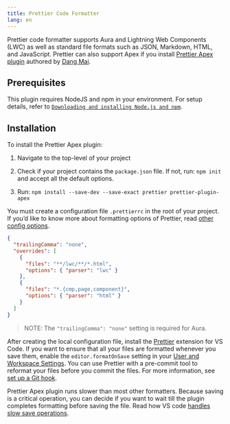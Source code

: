 ```yaml
---
title: Prettier Code Formatter
lang: en
---
```


Prettier code formatter supports Aura and Lightning Web Components (LWC) as well as standard file formats such as JSON, Markdown, HTML, and JavaScript. Prettier can also support Apex if you install [Prettier Apex plugin](https://github.com/dangmai/prettier-plugin-apex) authored by [Dang Mai](https://github.com/dangmai).

## Prerequisites

This plugin requires NodeJS and npm in your environment. For setup details, refer to [`Downloading and installing Node.js and npm`](https://docs.npmjs.com/downloading-and-installing-node-js-and-npm).

## Installation

To install the Prettier Apex plugin:

1. Navigate to the top-level of your project

1. Check if your project contains the `package.json` file. If not, run: `npm init` and accept all the default options.

1. Run: `npm install --save-dev --save-exact prettier prettier-plugin-apex`

You must create a configuration file `.prettierrc` in the root of your project. If you’d like to know more about formatting options of Prettier, read [other config options](https://prettier.io/docs/en/options.html).

```json
{
  "trailingComma": "none",
  "overrides": [
    {
      "files": "**/lwc/**/*.html",
      "options": { "parser": "lwc" }
    },
    {
      "files": "*.{cmp,page,component}",
      "options": { "parser": "html" }
    }
  ]
}
```

> NOTE: The `"trailingComma": "none"` setting is required for Aura.

After creating the local configuration file, install the [Prettier](https://marketplace.visualstudio.com/items?itemName=esbenp.prettier-vscode) extension for VS Code. If you want to ensure that all your files are formatted whenever you save them, enable the `editor.formatOnSave` setting in your [User and Workspace Settings](https://code.visualstudio.com/docs/getstarted/settings). You can use Prettier with a pre-commit tool to reformat your files before you commit the files. For more information, see [set up a Git hook](https://prettier.io/docs/en/precommit.html).

Prettier Apex plugin runs slower than most other formatters. Because saving is a critical operation, you can decide if you want to wait till the plugin completes formatting before saving the file. Read how VS code [handles slow save operations](https://code.visualstudio.com/updates/v1_42#_handling-slow-save-operations).
